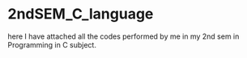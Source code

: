 # 2ndSEM_C_language
here I have attached all the codes performed by me in my 2nd sem in Programming in C subject.

